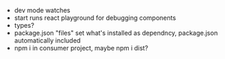 - dev mode watches
- start runs react playground for debugging components
- types?
- package.json "files" set what's installed as dependncy, package.json automatically included
- npm i in consumer project, maybe npm i dist?
